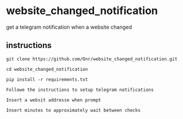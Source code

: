 # website_changed_notification
get a telegram notification when a website changed 

## instructions
    git clone https://github.com/Onr/website_changed_notification.git
    
    cd website_changed_notification
    
    pip install -r requirements.txt
   
    Followe the instructions to setup telegram notifications
    
    Insert a websit addresse when prompt
    
    Insert minutes to approximately wait between checks
